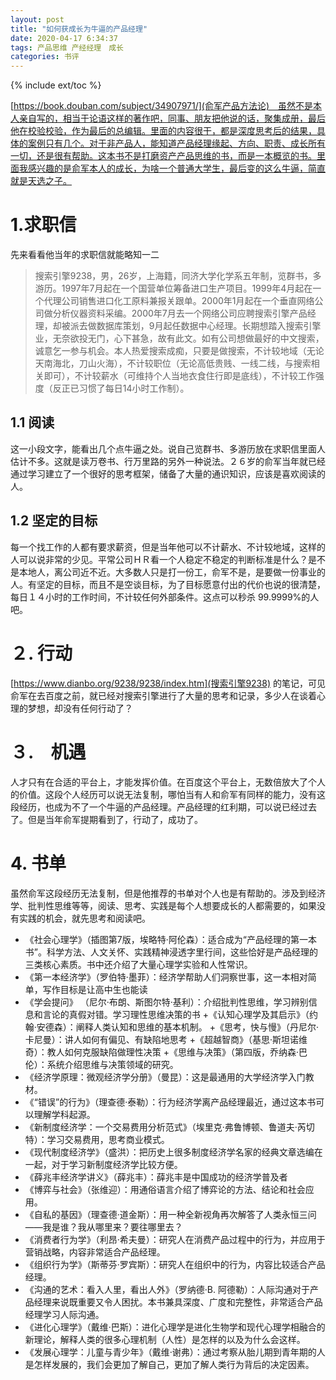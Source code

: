 ```yaml
---
layout: post
title: "如何获成长为牛逼的产品经理"
date: 2020-04-17 6:34:37
tags: 产品思维 产经经理　成长
categories: 书评
---
```

{% include ext/toc %}

[https://book.douban.com/subject/34907971/](俞军产品方法论)　虽然不是本人亲自写的，相当于论语这样的著作吧，同事、朋友把他说的话，聚集成册，最后他在校验校验，作为最后的总编辑。里面的内容很干，都是深度思考后的结果，具体的案例只有几个。对于非产品人，能知道产品经理缘起、方向、职责、成长所有一切，还是很有帮助。这本书不是打磨资产产品思维的书，而是一本概览的书。里面我感兴趣的是俞军本人的成长，为啥一个普通大学生，最后变的这么牛逼，简直就是天选之子。

# 1.求职信

先来看看他当年的求职信就能略知一二

> 搜索引擎9238，男，26岁，上海籍，同济大学化学系五年制，览群书，多游历。1997年7月起在一个国营单位筹备进口生产项目。1999年4月起在一个代理公司销售进口化工原料兼报关跟单。2000年1月起在一个垂直网络公司做分析仪器资料采编。2000年7月去一个网络公司应聘搜索引擎产品经理，却被派去做数据库策划，9月起任数据中心经理。长期想踏入搜索引擎业，无奈欲投无门，心下甚急，故有此文。如有公司想做最好的中文搜索，诚意乞一参与机会。本人热爱搜索成痴，只要是做搜索，不计较地域（无论天南海北，刀山火海），不计较职位（无论高低贵贱、一线二线，与搜索相关即可），不计较薪水（可维持个人当地衣食住行即是底线），不计较工作强度（反正已习惯了每日14小时工作制）。

## 1.1 阅读

这一小段文字，能看出几个点牛逼之处。说自己览群书、多游历放在求职信里面人估计不多。这就是读万卷书、行万里路的另外一种说法。２６岁的俞军当年就已经通过学习建立了一个很好的思考框架，储备了大量的通识知识，应该是喜欢阅读的人。

## 1.2 坚定的目标

每一个找工作的人都有要求薪资，但是当年他可以不计薪水、不计较地域，这样的人可以说非常的少见。平常公司ＨＲ看一个人稳定不稳定的判断标准是什么？是不是本地人，离公司近不近。大多数人只是打一份工，俞军不是，是要做一份事业的人。有坚定的目标，而且不是空谈目标，为了目标愿意付出的代价也说的很清楚，每日１４小时的工作时间，不计较任何外部条件。这点可以秒杀 99.9999%的人吧。


# ２. 行动

[https://www.dianbo.org/9238/9238/index.htm](搜索引擎9238) 的笔记，可见俞军在去百度之前，就已经对搜索引擎进行了大量的思考和记录，多少人在谈着心理的梦想，却没有任何行动了？


# ３.　机遇

人才只有在合适的平台上，才能发挥价值。在百度这个平台上，无数倍放大了个人的价值。这段个人经历可以说无法复制，哪怕当有人和俞军有同样的能力，没有这段经历，也成为不了一个牛逼的产品经理。产品经理的红利期，可以说已经过去了。但是当年俞军提期看到了，行动了，成功了。

# 4. 书单

虽然俞军这段经历无法复制，但是他推荐的书单对个人也是有帮助的。涉及到经济学、批判性思维等等，阅读、思考、实践是每个人想要成长的人都需要的，如果没有实践的机会，就先思考和阅读吧。

+ 《社会心理学》（插图第7版，埃略特·阿伦森）：适合成为“产品经理的第一本书”。科学方法、人文关怀、实践精神浸透字里行间，这些恰好是产品经理的三类核心素质。书中还介绍了大量心理学实验和人性常识。
+ 《第一本经济学》（罗伯特·墨菲）：经济学帮助人们洞察世事，这一本相对简单，写作目标是让高中生也能读
+ 《学会提问》 （尼尔·布朗、斯图尔特·基利）：介绍批判性思维，学习辨别信息和言论的真假对错。学习理性思维决策的书
+《认知心理学及其启示》（约翰·安德森）：阐释人类认知和思维的基本机制。
+《思考，快与慢》（丹尼尔·卡尼曼）：讲人如何有偏见、有缺陷地思考
+《超越智商》（基思·斯坦诺维奇）：教人如何克服缺陷做理性决策
+《思维与决策》（第四版，乔纳森·巴伦）：系统介绍思维与决策领域的研究。
+ 《经济学原理：微观经济学分册》（曼昆）：这是最通用的大学经济学入门教材。
+ 《“错误”的行为》（理查德·泰勒）：行为经济学离产品经理最近，通过这本书可以理解学科起源。
+ 《新制度经济学：一个交易费用分析范式》（埃里克·弗鲁博顿、鲁道夫·芮切特）：学习交易费用，思考商业模式。
+ 《现代制度经济学》（盛洪）：把历史上很多制度经济学名家的经典文章选编在一起，对于学习新制度经济学比较方便。
+ 《薛兆丰经济学讲义》（薛兆丰）：薛兆丰是中国成功的经济学普及者
+ 《博弈与社会》（张维迎）：用通俗语言介绍了博弈论的方法、结论和社会应用。
+ 《自私的基因》（理查德·道金斯）：用一种全新视角再次解答了人类永恒三问——我是谁？我从哪里来？要往哪里去？
+ 《消费者行为学》（利昂·希夫曼）：研究人在消费产品过程中的行为，并应用于营销战略，内容非常适合产品经理。
+ 《组织行为学》（斯蒂芬·罗宾斯）：研究人在组织中的行为，内容比较适合产品经理。
+ 《沟通的艺术：看入人里，看出人外》（罗纳德·B. 阿德勒）：人际沟通对于产品经理来说既重要又令人困扰。本书兼具深度、广度和完整性，非常适合产品经理学习人际沟通。
+ 《进化心理学》（戴维·巴斯）：进化心理学是进化生物学和现代心理学相融合的新理论，解释人类的很多心理机制（人性）是怎样的以及为什么会这样。
+ 《发展心理学：儿童与青少年》（戴维·谢弗）：通过考察从胎儿期到青年期的人是怎样发展的，我们会更加了解自己，更加了解人类行为背后的决定因素。


